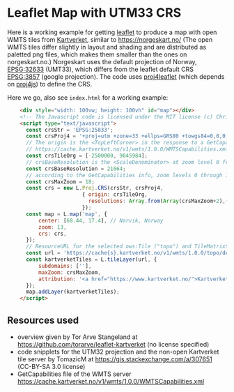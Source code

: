 # Leaflet Map with UTM33 CRS
Here is a working example for getting [leaflet](https://leafletjs.com/) to produce a map with open WMTS tiles from [Kartverket](https://www.kartverket.no/), similar to https://norgeskart.no/ (The open WMTS tiles differ slightly in layout and shading and are distributed as paletted png files, which makes them smaller than the ones on norgeskart.no.) Norgeskart uses the default projection of Norway, [EPSG:32633](https://epsg.io/32633) (UMT33), which differs from the leaflet default CRS [EPSG:3857](https://epsg.io/3857) (google projection). The code uses [proj4leaflet](https://github.com/kartena/Proj4Leaflet) (which depends on [proj4js](https://github.com/proj4js/proj4js)) to define the CRS.

Here we go, also see ``index.html`` for a working example:
```html
    <div style="width: 100vw; height: 100vh" id="map"></div>
    <!-- The Javascript code is licensed under the MIT license (c) Chris Petrich, 2021-2025. SPDX short identifier: MIT -->
    <script type="text/javascript">
      const crsStr = 'EPSG:25833';
      const crsProj4 = '+proj=utm +zone=33 +ellps=GRS80 +towgs84=0,0,0,0,0,0,0 +units=m +no_defs';
      // The origin is the <TopLeftCorner> in the response to a GetCapabilities call to
      // https://cache.kartverket.no/v1/wmts/1.0.0/WMTSCapabilities.xml
      const crsTileOrg = [-2500000, 9045984];
      // crsBaseResolution is the <ScaleDenominator> at zoom level 0 from the GetCapabilities call times 0.00028
      const crsBaseResolution = 21664;
      // according to the GetCapabilities info, zoom levels 0 through 18 are defined for EPSG:25833
      const crsMaxZoom = 18;
      const crs = new L.Proj.CRS(crsStr, crsProj4,
                        { origin: crsTileOrg, 
                          resolutions: Array.from(Array(crsMaxZoom+2),(e,zoomLevel) => crsBaseResolution/Math.pow(2,zoomLevel))
                        });
      const map = L.map('map', {
          center: [68.44, 17.4], // Narvik, Norway
          zoom: 13,
          crs: crs,
      });
      // ResourceURL for the selected ows:Tile ("topo") and TileMatrixSet ("utm33n")
      const url = 'https://cache{s}.kartverket.no/v1/wmts/1.0.0/topo/default/utm33n/{z}/{y}/{x}.png';
      const kartverketTiles = L.tileLayer(url, {
          subdomains: [''],
          maxZoom: crsMaxZoom,
          attribution: '<a href="https://www.kartverket.no/">Kartverket</a>',
      });
      map.addLayer(kartverketTiles);
    </script>
```

## Resources used
- overview given by Tor Arve Stangeland at https://github.com/torarve/leaflet-kartverket (no license specified)
- code snipplets for the UTM32 projection and the non-open Kartverket tile server by TomazicM at https://gis.stackexchange.com/a/307651 (CC-BY-SA 3.0 license)
- GetCapabilities file of the WMTS server https://cache.kartverket.no/v1/wmts/1.0.0/WMTSCapabilities.xml
